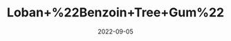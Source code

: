 ---
title: 'Loban+%22Benzoin+Tree+Gum%22'
date: '2022-09-05' 
metatag: '' 
inventory: '0' 
draft: false 
# meta description 
shortDescripton: ''
description: 'Herb'
longdescription: ''
featured: True
# product Price
price: '20.0'
# Product Short Description
shortDescription: ''
productID: '2A8736DB-0B2D-ED11-9968-005056B3A416'
type: 'products'
category: 'Herb' 
thumnailproduct: 'https://aminsaddiquidawakhana.eralive.net/images/products/2A8736DB-0B2D-ED11-9968-005056B3A4161.png' 
images:
  - image: 'images/products/2A8736DB-0B2D-ED11-9968-005056B3A4161.png'  
Variants:
---
